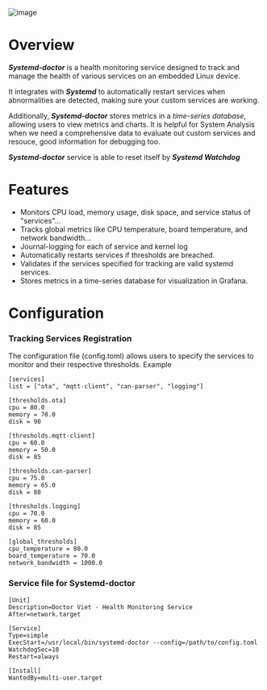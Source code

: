 ![image](https://github.com/user-attachments/assets/a33429e9-7961-419f-92c9-511f383cb273)




# Overview
_**Systemd-doctor**_ is a health monitoring service designed to track and manage the health of various services on an embedded Linux device. 

It integrates with _**Systemd**_ to automatically restart services when abnormalities are detected, making sure your custom services are working. 

Additionally, _**Systemd-doctor**_ stores metrics in a _time-series database_, allowing users to view metrics and charts. It is helpful for System Analysis when we need a comprehensive data to evaluate out custom services and resouce, good information for debugging too. 

_**Systemd-doctor**_ service is able to reset itself by _**Systemd Watchdog**_

# Features
- Monitors CPU load, memory usage, disk space, and service status of "services"...
- Tracks global metrics like CPU temperature, board temperature, and network bandwidth...
- Journal-logging for each of service and kernel log
- Automatically restarts services if thresholds are breached.
- Validates if the services specified for tracking are valid systemd services.
- Stores metrics in a time-series database for visualization in Grafana.

# Configuration 
### Tracking Services Registration 
The configuration file (config.toml) allows users to specify the services to monitor and their respective thresholds.
Example 
```
[services]
list = ["ota", "mqtt-client", "can-parser", "logging"]

[thresholds.ota]
cpu = 80.0
memory = 70.0
disk = 90

[thresholds.mqtt-client]
cpu = 60.0
memory = 50.0
disk = 85

[thresholds.can-parser]
cpu = 75.0
memory = 65.0
disk = 88

[thresholds.logging]
cpu = 70.0
memory = 60.0
disk = 85

[global_thresholds]
cpu_temperature = 80.0
board_temperature = 70.0
network_bandwidth = 1000.0 

```
### Service file for Systemd-doctor
```
[Unit]
Description=Doctor Viet - Health Monitoring Service
After=network.target

[Service]
Type=simple
ExecStart=/usr/local/bin/systemd-doctor --config=/path/to/config.toml
WatchdogSec=10
Restart=always

[Install]
WantedBy=multi-user.target
```
